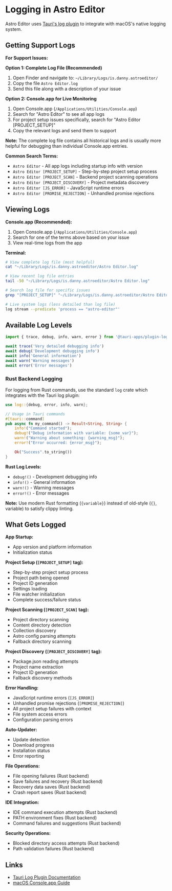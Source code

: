 # Logging in Astro Editor

Astro Editor uses [Tauri's log plugin](https://v2.tauri.app/plugin/log) to integrate with macOS's native logging system.

## Getting Support Logs

**For Support Issues:**

**Option 1: Complete Log File (Recommended)**
1. Open Finder and navigate to: `~/Library/Logs/is.danny.astroeditor/`
2. Copy the file `Astro Editor.log` 
3. Send this file along with a description of your issue

**Option 2: Console.app for Live Monitoring**
1. Open Console.app (`/Applications/Utilities/Console.app`)
2. Search for "Astro Editor" to see all app logs
3. For project setup issues specifically, search for "Astro Editor [PROJECT_SETUP]"
4. Copy the relevant logs and send them to support

**Note:** The complete log file contains all historical logs and is usually more helpful for debugging than individual Console.app entries.

**Common Search Terms:**

- `Astro Editor` - All app logs including startup info with version
- `Astro Editor [PROJECT_SETUP]` - Step-by-step project setup process
- `Astro Editor [PROJECT_SCAN]` - Backend project scanning operations
- `Astro Editor [PROJECT_DISCOVERY]` - Project metadata discovery
- `Astro Editor [JS_ERROR]` - JavaScript runtime errors
- `Astro Editor [PROMISE_REJECTION]` - Unhandled promise rejections

## Viewing Logs

**Console.app (Recommended):**

1. Open Console.app (`/Applications/Utilities/Console.app`)
2. Search for one of the terms above based on your issue
3. View real-time logs from the app

**Terminal:**

```bash
# View complete log file (most helpful)
cat "~/Library/Logs/is.danny.astroeditor/Astro Editor.log"

# View recent log file entries
tail -50 "~/Library/Logs/is.danny.astroeditor/Astro Editor.log"

# Search log file for specific issues
grep "[PROJECT_SETUP]" "~/Library/Logs/is.danny.astroeditor/Astro Editor.log"

# Live system logs (less detailed than log file)
log stream --predicate 'process == "astro-editor"'
```

## Available Log Levels

```typescript
import { trace, debug, info, warn, error } from '@tauri-apps/plugin-log'

await trace('Very detailed debugging info')
await debug('Development debugging info')
await info('General information')
await warn('Warning messages')
await error('Error messages')
```

### Rust Backend Logging

For logging from Rust commands, use the standard `log` crate which integrates with the Tauri log plugin:

```rust
use log::{debug, error, info, warn};

// Usage in Tauri commands
#[tauri::command]
pub async fn my_command() -> Result<String, String> {
    info!("Command started");
    debug!("Debug information with variable: {some_var}");
    warn!("Warning about something: {warning_msg}");
    error!("Error occurred: {error_msg}");

    Ok("Success".to_string())
}
```

**Rust Log Levels:**

- `debug!()` - Development debugging info
- `info!()` - General information
- `warn!()` - Warning messages
- `error!()` - Error messages

**Note:** Use modern Rust formatting (`{variable}`) instead of old-style (`{}`, variable) to satisfy clippy linting.

## What Gets Logged

**App Startup:**

- App version and platform information
- Initialization status

**Project Setup (`[PROJECT_SETUP]` tag):**

- Step-by-step project setup process
- Project path being opened
- Project ID generation
- Settings loading
- File watcher initialization
- Complete success/failure status

**Project Scanning (`[PROJECT_SCAN]` tag):**

- Project directory scanning
- Content directory detection
- Collection discovery
- Astro config parsing attempts
- Fallback directory scanning

**Project Discovery (`[PROJECT_DISCOVERY]` tag):**

- Package.json reading attempts
- Project name extraction
- Project ID generation
- Fallback discovery methods

**Error Handling:**

- JavaScript runtime errors (`[JS_ERROR]`)
- Unhandled promise rejections (`[PROMISE_REJECTION]`)
- All project setup failures with context
- File system access errors
- Configuration parsing errors

**Auto-Updater:**

- Update detection
- Download progress
- Installation status
- Error reporting

**File Operations:**

- File opening failures (Rust backend)
- Save failures and recovery (Rust backend)
- Recovery data saves (Rust backend)
- Crash report saves (Rust backend)

**IDE Integration:**

- IDE command execution attempts (Rust backend)
- PATH environment fixes (Rust backend)
- Command failures and suggestions (Rust backend)

**Security Operations:**

- Blocked directory access attempts (Rust backend)
- Path validation failures (Rust backend)

## Links

- [Tauri Log Plugin Documentation](https://v2.tauri.app/plugin/log)
- [macOS Console.app Guide](https://support.apple.com/guide/console/welcome/mac)
